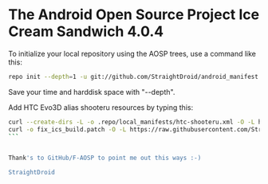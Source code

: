 The Android Open Source Project Ice Cream Sandwich 4.0.4
========================================================

To initialize your local repository using the AOSP trees, use a command like this:
````bash
repo init --depth=1 -u git://github.com/StraightDroid/android_manifest.git -b ics
````
Save your time and harddisk space with "--depth".

Add HTC Evo3D alias shooteru resources by typing this:
````bash
curl --create-dirs -L -o .repo/local_manifests/htc-shooteru.xml -O -L https://raw.githubusercontent.com/StraightDroid/android_manifest/ics/htc-shooteru.xml
curl -o fix_ics_build.patch -O -L https://raw.githubusercontent.com/StraightDroid/android_manifest/ics/fix_ics_build.patch
```


Thank's to GitHub/F-AOSP to point me out this ways :-)

StraightDroid

